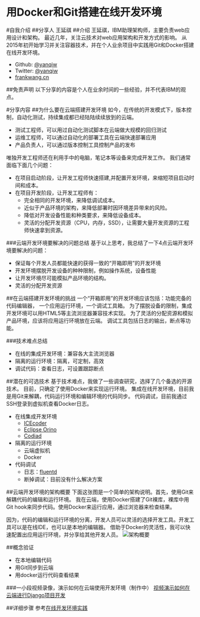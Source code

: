 用Docker和Git搭建在线开发环境
====
#自我介绍
##分享人
王延祺
##介绍
王延祺，IBM助理架构师，主要负责web应用设计和架构。 
最近几年，关注云技术对web应用架构和开发方式的影响。
从2015年初开始学习并关注容器技术，并在个人业余项目中实践用Git和Docker搭建在线开发环境。
- Github: [@yanqiw](https://github.com/yanqiw)
- Twitter: [@yanqiw](https://twitter.com/yanqiw)
- [frankwang.cn](http://frankwang.cn/#/)


##免责声明
以下分享的内容是个人在业余时间的一些经验，并不代表IBM的观点。

#分享内容
##为什么要在云端搭建开发环境
如今，在传统的开发模式下，版本控制，自动化测试，持续集成都已经陆陆续续放到的云端。
- 测试工程师，可以用过自动化测试脚本在云端做大规模的回归测试
- 运维工程师，可以通过自动化的部署工具在云端快速部署应用
- 产品负责人，可以通过版本控制工具控制产品的发布

唯独开发工程师还在利用手中的电脑，笔记本等设备来完成开发工作。
我们通常面临下面几个问题：
- 在项目启动阶段，让开发工程师快速搭建,并配置开发环境，来缩短项目启动时间和成本。
- 在项目开发阶段，让开发工程师有：
    * 完全相同的开发环境，来降低调试成本。
    * 近似于产品环境的架构，来降低部署时因环境差异带来的风险。
    * 降低对开发设备性能和种类要求，来降低设备成本。
    * 灵活的分配开发资源（CPU，内存，SSD），让需要大量开发资源的工程师快速拿到资源。

###云端开发环境要解决的问题总结
基于以上思考，我总结了一下4点云端开发环境要解决的问题：
- 保证每个开发人员都能快速的获得一致的“开箱即用”的开发环境
- 开发环境摆脱开发设备的种种限制，例如操作系统，设备性能
- 让开发环境尽可能模拟产品环境的结构。
- 灵活的分配开发资源


##在云端搭建开发环境的挑战
一个“开箱即用”的开发环境应该包括：功能完备的代码编辑器， 一个应用运行环境，一个调试工具箱。
为了摆脱设备的限制，集成开发环境可以用HTML5等主流浏览器兼容技术实现。
为了灵活的分配资源和模拟产品环境，应该将应用运行环境放在云端。
调试工具包括日志的输出，断点等功能。

###技术难点总结
- 在线的集成开发环境：兼容各大主流浏览器
- 隔离的运行环境：隔离，可定制，高效
- 调试代码：查看日志，可设置跟踪断点

##潜在的可选技术
基于技术难点，我做了一些调查研究，选择了几个备选的开源技术。
目前，只确定了使用Docker来实现运行环境。
集成在线开发环境，目前我是用Git来解耦，代码运行环境和编辑环境的代码同步。
代码调试，目前我通过SSH登录到虚拟机查看Docker日志。
- 在线集成开发环境
    - [ICEcoder](http://codiad.com/)
    - [Eclipse Orino](https://orionhub.org/)
    - [Codiad](https://icecoder.net/)
- 隔离的运行环境
    - 云端虚拟机
    - Docker
- 代码调试
    - 日志：[fluentd](http://www.fluentd.org/)
    - 断掉调试：目前没有什么解决方案

##云端开发环境的架构概要
下面这张图是一个简单的架构说明。首先，使用Git来解耦代码的编辑和运行环境。
我在云端，使用Docker搭建了Git裸库，裸库中用Git hook来同步代码。使用Docker来运行应用，通过浏览器来检查结果。

因为，代码的编辑和运行环境的分离，开发人员可以灵活的选择开发工具。开发工具可以是在线IDE，也可以是本地的编辑器。
借助于Docker的灵活性，我可以快速配置出应用运行环境，并分享给其他开发人员。
![架构概要](http://frankwang.cn/img/Architecture_Overview.png)

##概念验证
- 在本地编辑代码
- 用Git同步到云端
- 用docker运行代码查看结果

###一小段视频录像，演示如何在云端使用开发环境（制作中）
[视频演示如何在云端进行Django项目开发](http://v.youku.com/v_show/id_XMTQyODEwNDQ3Ng==.html)

##详细步骤
参考[在线开发环境实践](https://github.com/yanqiw/online-development-runtime-practices)

